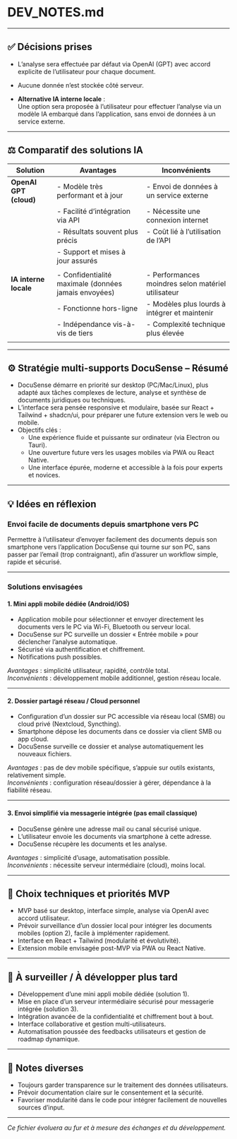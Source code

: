 # DEV_NOTES.md

---

## ✅ Décisions prises

- L’analyse sera effectuée par défaut via OpenAI (GPT) avec accord explicite de l’utilisateur pour chaque document.  
- Aucune donnée n’est stockée côté serveur.

- **Alternative IA interne locale** :  
  Une option sera proposée à l’utilisateur pour effectuer l’analyse via un modèle IA embarqué dans l’application, sans envoi de données à un service externe.

---

## ⚖️ Comparatif des solutions IA

| Solution                      | Avantages                                           | Inconvénients                                    |
|------------------------------|----------------------------------------------------|-------------------------------------------------|
| **OpenAI GPT (cloud)**        | - Modèle très performant et à jour                  | - Envoi de données à un service externe          |
|                              | - Facilité d’intégration via API                    | - Nécessite une connexion internet                |
|                              | - Résultats souvent plus précis                      | - Coût lié à l’utilisation de l’API               |
|                              | - Support et mises à jour assurés                    |                                                   |
|                              |                                                    |                                                   |
| **IA interne locale**         | - Confidentialité maximale (données jamais envoyées) | - Performances moindres selon matériel utilisateur |
|                              | - Fonctionne hors-ligne                              | - Modèles plus lourds à intégrer et maintenir      |
|                              | - Indépendance vis-à-vis de tiers                    | - Complexité technique plus élevée                  |
|                              |                                                    |                                                   |

---

## ⚙️ Stratégie multi-supports DocuSense – Résumé

- DocuSense démarre en priorité sur desktop (PC/Mac/Linux), plus adapté aux tâches complexes de lecture, analyse et synthèse de documents juridiques ou techniques.  
- L’interface sera pensée responsive et modulaire, basée sur React + Tailwind + shadcn/ui, pour préparer une future extension vers le web ou mobile.  
- Objectifs clés :  
  - Une expérience fluide et puissante sur ordinateur (via Electron ou Tauri).  
  - Une ouverture future vers les usages mobiles via PWA ou React Native.  
  - Une interface épurée, moderne et accessible à la fois pour experts et novices.

---

## 💡 Idées en réflexion

### Envoi facile de documents depuis smartphone vers PC

Permettre à l’utilisateur d’envoyer facilement des documents depuis son smartphone vers l’application DocuSense qui tourne sur son PC, sans passer par l’email (trop contraignant), afin d’assurer un workflow simple, rapide et sécurisé.

---

### Solutions envisagées

#### 1. Mini appli mobile dédiée (Android/iOS)

- Application mobile pour sélectionner et envoyer directement les documents vers le PC via Wi-Fi, Bluetooth ou serveur local.  
- DocuSense sur PC surveille un dossier « Entrée mobile » pour déclencher l’analyse automatique.  
- Sécurisé via authentification et chiffrement.  
- Notifications push possibles.  

*Avantages* : simplicité utilisateur, rapidité, contrôle total.  
*Inconvénients* : développement mobile additionnel, gestion réseau locale.

---

#### 2. Dossier partagé réseau / Cloud personnel

- Configuration d’un dossier sur PC accessible via réseau local (SMB) ou cloud privé (Nextcloud, Syncthing).  
- Smartphone dépose les documents dans ce dossier via client SMB ou app cloud.  
- DocuSense surveille ce dossier et analyse automatiquement les nouveaux fichiers.  

*Avantages* : pas de dev mobile spécifique, s’appuie sur outils existants, relativement simple.  
*Inconvénients* : configuration réseau/dossier à gérer, dépendance à la fiabilité réseau.

---

#### 3. Envoi simplifié via messagerie intégrée (pas email classique)

- DocuSense génère une adresse mail ou canal sécurisé unique.  
- L’utilisateur envoie les documents via smartphone à cette adresse.  
- DocuSense récupère les documents et les analyse.  

*Avantages* : simplicité d’usage, automatisation possible.  
*Inconvénients* : nécessite serveur intermédiaire (cloud), moins local.

---

## 🔧 Choix techniques et priorités MVP

- MVP basé sur desktop, interface simple, analyse via OpenAI avec accord utilisateur.  
- Prévoir surveillance d’un dossier local pour intégrer les documents mobiles (option 2), facile à implémenter rapidement.  
- Interface en React + Tailwind (modularité et évolutivité).  
- Extension mobile envisagée post-MVP via PWA ou React Native.

---

## 📌 À surveiller / À développer plus tard

- Développement d’une mini appli mobile dédiée (solution 1).  
- Mise en place d’un serveur intermédiaire sécurisé pour messagerie intégrée (solution 3).  
- Intégration avancée de la confidentialité et chiffrement bout à bout.  
- Interface collaborative et gestion multi-utilisateurs.  
- Automatisation poussée des feedbacks utilisateurs et gestion de roadmap dynamique.

---

## 📝 Notes diverses

- Toujours garder transparence sur le traitement des données utilisateurs.  
- Prévoir documentation claire sur le consentement et la sécurité.  
- Favoriser modularité dans le code pour intégrer facilement de nouvelles sources d’input.

---

*Ce fichier évoluera au fur et à mesure des échanges et du développement.*

